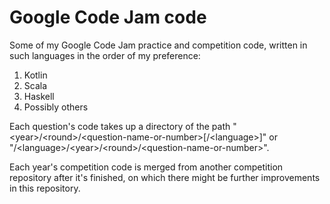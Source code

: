 # Google Code Jam code
Some of my Google Code Jam practice and competition code, written in such languages in the order of my preference:

1. Kotlin
1. Scala
1. Haskell
1. Possibly others

Each question's code takes up a directory of the path "\<year\>/\<round\>/\<question-name-or-number\>[/\<language\>]" or "/\<language\>/\<year\>/\<round\>/\<question-name-or-number\>".

Each year's competition code is merged from another competition repository after it's finished, on which there might be further improvements in this repository.
